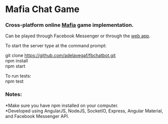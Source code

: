# Mafia Chat Game 

### Cross-platform online [Mafia](https://en.wikipedia.org/wiki/Mafia_(party_game)) game implementation.

Can be played through Facebook Messenger or through the [web app](mafiachatgame.heroku.com). 

To start the server type at the command prompt:  
  
git clone https://github.com/adelavegaf/fbchatbot.git  
npm install  
npm start  
  
To run tests:  
npm test  
  
### Notes:  
  *Make sure you have npm installed on your computer.  
  *Developed using AngularJS, NodeJS, SocketIO, Express, Angular Material, and Facebook Messenger API.
